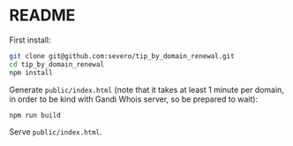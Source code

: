 # README

First install:

```bash
git clone git@github.com:severo/tip_by_domain_renewal.git
cd tip_by_domain_renewal
npm install
```

Generate `public/index.html` (note that it takes at least 1 minute per domain,
in order to be kind with Gandi Whois server, so be prepared to wait):

```bash
npm run build
```

Serve `public/index.html`.
